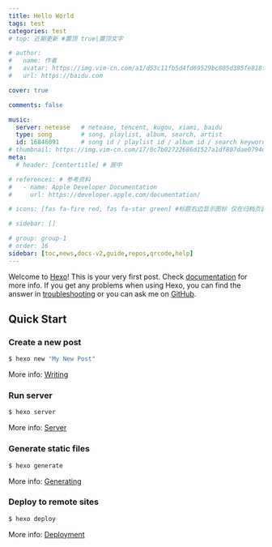 ```yaml
---
title: Hello World
tags: test
categories: test
# top: 近期更新 #置顶 true|置顶文字

# author:
#   name: 作者
#   avatar: https://img.vim-cn.com/a1/d53c11fb5d4fd69529bc805d385fe818feb3f6.png
#   url: https://baidu.com

cover: true

comments: false

music:
  server: netease   # netease, tencent, kugou, xiami, baidu
  type: song        # song, playlist, album, search, artist
  id: 16846091      # song id / playlist id / album id / search keyword
# thumbnail: https://img.vim-cn.com/17/0c7b02722686d1527a1df807dae0794d995860.png #标题右边显示缩略图
meta:
  # header: [centertitle] # 居中

# references: # 参考资料
#   - name: Apple Developer Documentation
#     url: https://developer.apple.com/documentation/

# icons: [fas fa-fire red, fas fa-star green] #标题右边显示图标 仅在归档页面中显示，可以用来标注热门文章。可以通过 red / blue / green / yellow / orange / theme / accent 来设置图标的颜色

# sidebar: []

# group: group-1
# order: 16
sidebar: [toc,news,docs-v2,guide,repos,qrcode,help]
---
```

Welcome to [Hexo](https://hexo.io/)! This is your very first post. Check [documentation](https://hexo.io/docs/) for more info. If you get any problems when using Hexo, you can find the answer in [troubleshooting](https://hexo.io/docs/troubleshooting.html) or you can ask me on [GitHub](https://github.com/hexojs/hexo/issues).

## Quick Start

### Create a new post

``` bash
$ hexo new "My New Post"
```

More info: [Writing](https://hexo.io/docs/writing.html)

### Run server

``` bash
$ hexo server
```

More info: [Server](https://hexo.io/docs/server.html)

### Generate static files

``` bash
$ hexo generate
```

More info: [Generating](https://hexo.io/docs/generating.html)

### Deploy to remote sites

``` bash
$ hexo deploy
```

More info: [Deployment](https://hexo.io/docs/one-command-deployment.html)
